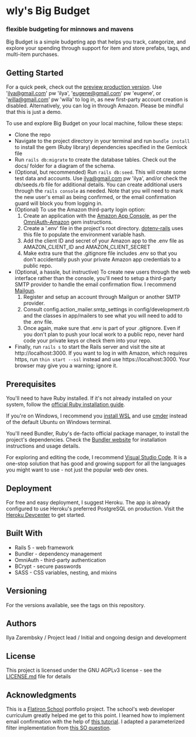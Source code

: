 # wly's Big Budget
### flexible budgeting for minnows and mavens

Big Budget is a simple budgeting app that helps you track, categorize, and explore your spending through support for item and store prefabs, tags, and multi-item purchases.

## Getting Started
For a quick peek, check out the [preview production version](https://wly-big-budget.herokuapp.com/). Use 'ilya@gmail.com' pw 'ilya', 'eugene@gmail.com' pw 'eugene', or 'willa@gmail.com' pw 'willa' to log in, as new first-party account creation is disabled. Alternatively, you can log in through Amazon. Please be mindful that this is just a demo.

To use and explore Big Budget on your local machine, follow these steps:
* Clone the repo
* Navigate to the project directory in your terminal and run `bundle install` to install the gem (Ruby library) dependencies specified in the Gemlock file
* Run `rails db:migrate` to create the database tables. Check out the docs/ folder for a diagram of the schema. 
* (Optional, but recommended) Run `rails db:seed`. This will create some test data and accounts. Use ilya@gmail.com pw 'ilya', and/or check the db/seeds.rb file for additional details. You can create additional users through the `rails console` as needed. Note that you will need to mark the new user's email as being confirmed, or the email confirmation guard will block you from logging in.
* (Optional) To use the Amazon third-party login option:
    1. Create an application with the [Amazon App Console](https://login.amazon.com/manageApps), as per the [OmniAuth-Amazon](https://github.com/wingrunr21/omniauth-amazon) gem instructions.
    2. Create a '.env' file in the project's root directory. [dotenv-rails](https://github.com/bkeepers/dotenv) uses this file to populate the environment variable hash.
    3. Add the client ID and secret of your Amazon app to the .env file as AMAZON_CLIENT_ID and AMAZON_CLIENT_SECRET
    4. Make extra sure that the .gitignore file includes .env so that you don't accidentally push your private Amazon app credentials to a public repo.
* (Optional, a hassle, but instructive) To create new users through the web interface rather than the console, you'll need to setup a third-party SMTP provider to handle the email confirmation flow. I recommend [Mailgun](https://www.mailgun.com/).
    1. Register and setup an account through Mailgun or another SMTP provider.
    2. Consult config.action_mailer.smtp_settings in config/development.rb and the classes in app/mailers to see what you will need to add to the .env file.
    3. Once again, make sure that .env is part of your .gitignore. Even if you don't plan to push your local work to a public repo, never hard code your private keys or check them into your repo.
* Finally, run `rails s` to start the Rails server and visit the site at http://localhost:3000. If you want to log in with Amazon, which requires https, run `thin start --ssl` instead and use https://localhost:3000. Your browser may give you a warning; ignore it.

## Prerequisites
You'll need to have Ruby installed. If it's not already installed on your system, follow the [official Ruby installation guide](https://www.ruby-lang.org/en/documentation/installation/).

If you're on Windows, I recommend you [install WSL](https://docs.microsoft.com/en-us/windows/wsl/install-win10) and use [cmder](http://cmder.net/) instead of the default Ubuntu on Windows terminal.

You'll need Bundler, Ruby's de-facto official package manager, to install the project's dependencies. Check the [Bundler website](https://bundler.io/) for installation instructions and usage details.

For exploring and  editing the code, I recommend [Visual Studio Code](https://code.visualstudio.com/). It is a one-stop solution that has good and growing support for all the languages you might want to use - not just the popular web dev ones.

## Deployment
For free and easy deployment, I suggest Heroku. The app is already configured to use Heroku's preferred PostgreSQL on production. Visit the [Heroku Devcenter](https://devcenter.heroku.com/) to get started.

## Built With
* Rails 5 - web framework
* Bundler - dependency management
* OmniAuth - third-party authentication
* BCrypt - secure passwords
* SASS - CSS variables, nesting, and mixins

## Versioning
For the versions available, see the tags on this repository.

## Authors
Ilya Zarembsky / Project lead / Initial and ongoing design and development

## License 
This project is licensed under the GNU AGPLv3 license - see the [LICENSE.md](LICENSE.md) file for details

## Acknowledgments
This is a [Flatiron School](https://flatironschool.com/) portfolio project. The school's web developer curriculum greatly helped me get to this point.
I learned how to implement email confirmation with the help of [this tutorial](https://coderwall.com/p/u56rra/ruby-on-rails-user-signup-email-confirmation-tutorial).
I adapted a parameterized filter implementation from [this SO question](https://stackoverflow.com/questions/5507026/before-filter-with-parameters).

